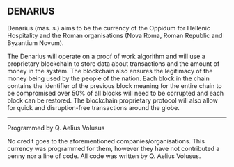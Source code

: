 DENARIUS
--------

Denarius (mas. s.) aims to be the currency of the Oppidum for Hellenic Hospitality and the Roman organisations (Nova Roma, Roman Republic and Byzantium Novum).

The Denarius will operate on a proof of work algorithm and will use a proprietary blockchain to store data about transactions and the amount of money in the system. The blockchain also ensures the legitimacy of the money being used by the people of the nation. Each block in the chain contains the identifier of the previous block meaning for the entire chain to be compromised over 50% of all blocks will need to be corrupted and each block can be restored. The blockchain proprietary protocol will also allow for quick and disruption-free transactions around the globe.

---
Programmed by Q. Aelius Volusus

No credit goes to the aforementioned companies/organisations. This currency was programmed for them, however they have not contributed a penny nor a line of code. All code was written by Q. Aelius Volusus.